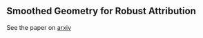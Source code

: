 ## Smoothed Geometry for Robust Attribution

See the paper on [arxiv](https://arxiv.org/pdf/2006.06643v1.pdf)


